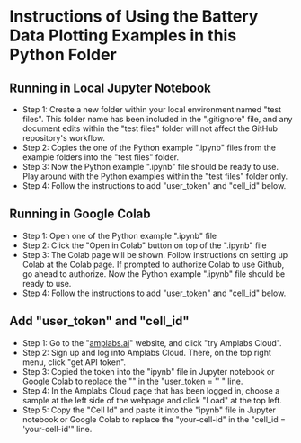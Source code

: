 # Instructions of Using the Battery Data Plotting Examples in this Python Folder

## Running in Local Jupyter Notebook

- Step 1: Create a new folder within your local environment named "test files". This folder name has been included in the ".gitignore" file, and any document edits within the "test files" folder will not affect the GitHub repository's workflow.
- Step 2: Copies the one of the Python example ".ipynb" files from the example folders into the "test files" folder.
- Step 3: Now the Python example ".ipynb" file should be ready to use. Play around with the Python examples within the "test files" folder only.
- Step 4: Follow the instructions to add "user_token" and "cell_id" below.


## Running in Google Colab

- Step 1: Open one of the Python example ".ipynb" file
- Step 2: Click the "Open in Colab" button on top of the ".ipynb" file
- Step 3: The Colab page will be shown. Follow instructions on setting up Colab at the Colab page. If prompted to authorize Colab to use Github, go ahead to authorize. Now the Python example ".ipynb" file should be ready to use.
- Step 4: Follow the instructions to add "user_token" and "cell_id" below.


## Add "user_token" and "cell_id" 

- Step 1: Go to the "[amplabs.ai](https://amplabs.ai)" website, and click "try Amplabs Cloud".
- Step 2: Sign up and log into Amplabs Cloud. There, on the top right menu, click "get API token".
- Step 3: Copied the token into the "ipynb" file in Jupyter notebook or Google Colab to replace the "<your-token>" in the "user_token = '<your-token>' " line. 
- Step 4: In the Amplabs Cloud page that has been logged in, choose a sample at the left side of the webpage and click "Load" at the top left.
- Step 5: Copy the "Cell Id" and paste it into the "ipynb" file in Jupyter notebook or Google Colab to replace the "your-cell-id" in the "cell_id = 'your-cell-id'" line. 



